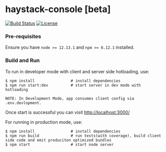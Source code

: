 # haystack-console [beta]

[![Build Status](https://travis-ci.org/ExpediaDotCom/haystack-console.svg?branch=master)](https://travis-ci.org/ExpediaDotCom/haystack-console)
[![License](https://img.shields.io/badge/license-Apache%20License%202.0-blue.svg)](https://github.com/ExpediaDotCom/haystack/blob/master/LICENSE)

### Pre-requisites

Ensure you have `node >= 12.13.1` and `npm >= 6.12.1` installed.

### Build and Run

To run in developer mode with client and server side hotloading, use:

```
$ npm install                # install dependencies
$ npm run start:dev          # start server in dev mode with hotloading

NOTE: In Development Mode, app consumes client config via .env.devlopment.
```

Once start is successful you can visit [http://localhost:3000/](http://localhost:3000/)

For running in production mode, use:

```
$ npm install                # install dependencies
$ npm run build              # run tests(with coverage), build client side code and emit produciton optimized bundles
$ npm start                  # start node server
```
